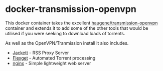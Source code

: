 # docker-transmission-openvpn


This docker container takes the excellent [haugene/transmission-openvpn](https://github.com/haugene/docker-transmission-openvpn) container and extends it to add some of the other tools that would be utilised if you were seeking to download loads of torrents.

As well as the OpenVPN/Tranmission install it also includes.
* [Jackett](https://github.com/Jackett/Jackett) - RSS Proxy Server
* [Flexget](https://flexget.com/) - Automated Torrent processing
* [nginx](https://www.nginx.com/) - Simple lightweight web server

